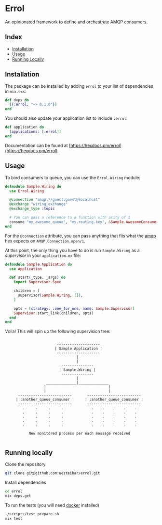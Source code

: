 # Errol

An opinionated framework to define and orchestrate AMQP consumers.

## Index

- [Installation](#installation)
- [Usage](#usage)
- [Running Locally](#running-locally)

## Installation

The package can be installed by adding `errol` to your list of dependencies in `mix.exs`:

```elixir
def deps do
  [{:errol, "~> 0.1.0"}]
end
```

You should also update your application list to include `:errol`:

```elixir
def application do
  [applications: [:errol]]
end
```

Documentation can be found at [https://hexdocs.pm/errol](https://hexdocs.pm/errol).

## Usage

To bind consumers to queue, you can use the `Errol.Wiring` module:

```elixir
defmodule Sample.Wiring do
  use Errol.Wiring

  @connection "amqp://guest:guest@localhost"
  @exchange "wiring_exchange"
  @exchange_type :topic

  # You can pass a reference to a function with arity of 1
  consume "my_awesome_queue", "my.routing.key", &Sample.AwesomeConsumer.consume/1
end
```

For the `@connection` attribute, you can pass anything that fits what the [amqp](https://hexdocs.pm/amqp/1.0.2/AMQP.Connection.html#open/1) hex expects on `AMQP.Connection.open/1`.

At this point, the only thing you have to do is run `Sample.Wiring` as a _supervisor_ in your `application.ex` file:

```elixir
defmodule Sample.Application do
  use Application

  def start(_type, _args) do
    import Supervisor.Spec

    children = [
      supervisor(Sample.Wiring, []),
    ]

    opts = [strategy: :one_for_one, name: Sample.Supervisor]
    Supervisor.start_link(children, opts)
  end
end
```

Voila! This will spin up the following supervision tree:

```

                        --------------------
                       | Sample.Application |
                        --------------------
                                 |
                                 |
                          ---------------
                         | Sample.Wiring |
                          ---------------
                                 |
                   ______________|______________
                  |                             |
                  |                             |
      -------------------------       -------------------------
     | :another_queue_consumer |     | :another_queue_consumer |
      -------------------------       -------------------------
        .     .     .     .             .    .    .    .    .
        .     .     .     .             .    .    .    .    .
        .     .     .     .             .    .    .    .    .
        .     .     .     .             .    .    .    .    .
        .     .     .     .             .    .    .    .    .

           New monitored process per each message received


```

## Running locally

Clone the repository
```bash
git clone git@github.com:uesteibar/errol.git
```

Install dependencies
```bash
cd errol
mix deps.get
```

To run the tests (you will need [docker](https://www.docker.com/) installed)
```bash
./scripts/test_prepare.sh
mix test
```

